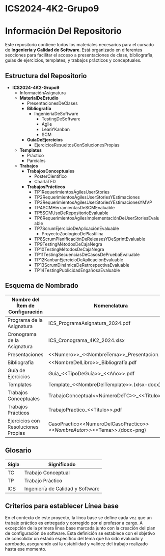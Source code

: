 # ICS2024-4K2-Grupo9

# Información Del Repositorio

Este repositorio contiene todos los materiales necesarios para el cursado de **Ingeniería y Calidad de Software**. Está organizado en diferentes secciones para facilitar el acceso a presentaciones de clase, bibliografía, guías de ejercicios, templates, y trabajos prácticos y conceptuales.

## Estructura del Repositorio

- **ICS2024-4K2-Grupo9**
  - InformaciónAsignatura
  - **MaterialDeEstudio**
    - PresentacionesDeClases
    - **Bibliografía**
      - IngenieríaDeSoftware
        - TestingDeSoftware
        - Agile
        - LeanYKanban
        - SCM
    - **GuíaDeEjercicios**
      - EjerciciosResueltosConSolucionesPropias
  - **Templates**
    - Práctico
    - Parciales
  - **Trabajos**
    - **TrabajosConceptuales**
      - PosterCientífico
      - CharlaTED
    - **TrabajosPrácticos**
      - TP1RequerimientosÁgilesUserStories
      - TP2RequerimientosÁgilesUserStoriesYEstimaciones
      - TP3RequerimientosÁgilesUserStoriesYEstimacionesYMVP
      - TP4SCMHerramientasDeSCMEvaluable
      - TP5SCMUsoDeRepositorioEvaluable
      - TP6RequerimientosÁgilesImplementaciónDeUserStoriesEvaluable
      - TP7ScrumEjercicioDeAplicaciónEvaluable
        - ProyectoZoológicoDePlastilina
      - TP8ScrumPlanificaciónDeReleasesYDeSprintEvaluable
      - TP9TestingMétodosDeCajaNegra
      - TP10TestingMétodosDeCajaNegra
      - TP11TestingSecuenciasDeCasosDePruebaEvaluable
      - TP12KanbanEjercicioDeAplicaciónEvaluable
      - TP13ScrumDinámicaDeRetrospectivaEvaluable
      - TP14TestingPublicidadEngañosaEvaluable

## Esquema de Nombrado

| **Nombre del Ítem de Configuración** | **Nomenclatura**                                                                                              | **Ubicación Física**                                                        |
| ------------------------------------ | ------------------------------------------------------------------------------------------------------------- | --------------------------------------------------------------------------- |
| Programa de la Asignatura            | ICS_ProgramaAsignatura_2024.pdf                                                                               | /InformaciónAsignatura                                                      |
| Cronograma de la Asignatura          | ICS_Cronograma_4K2_2024.xlsx                                                                                  | /InformaciónAsignatura                                                      |
| Presentaciones                       | &lt;&lt;Numero&gt;&gt;\_&lt;&lt;NombreTema&gt;&gt;\_Presentacion.pdf                                          | /MaterialDeEstudio/PresentacionesDeClases                                   |
| Bibliografía                         | &lt;&lt;NombreDelLibro&gt;&gt;\_Bibliografía.pdf                                                              | /MaterialDeEstudio/Bibliografia/&lt;&lt;Tema&gt;&gt;                        |
| Guía de Ejercicios                   | Guia\_&lt;&lt;TipoDeGuía&gt;&gt;\_&lt;&lt;Año&gt;&gt;.pdf                                                     | /MaterialDeEstudio/GuiaDeEjercicios                                         |
| Templates                            | Template\_&lt;&lt;NombreDelTemplate&gt;&gt;.(xlsx-docx)                                                       | /Templates/&lt;&lt;TipoDeTemplate&gt;&gt;                                   |
| Trabajos Conceptuales                | TrabajoConceptual&lt;&lt;NúmeroDeTC&gt;&gt;\_&lt;&lt;Titulo&gt;&gt;.pdf                                       | /Trabajos/TrabajosConceptuales/&lt;&lt;TipoDeTrabajoConceptual&gt;&gt;      |
| Trabajos Prácticos                   | TrabajoPractico\_&lt;&lt;Titulo&gt;&gt;.pdf                                                                   | /Trabajos /TrabajosPrácticos/&lt;&lt;NombreTP&gt;&gt;                       |
| Ejercicios con Resoluciones Propias  | CasoPractico&lt;&lt;NumeroDelCasoPractico&gt;&gt;_&lt;&lt;NombreAutor&gt;&gt;_&lt;&lt;Tema&gt;&gt;.(docx-png) | /MaterialDeEstudio/GuiaDeEjercicios/EjerciciosResueltosConSolucionesPropias |

## Glosario

| **Sigla** | **Significado**                  |
| --------- | -------------------------------- |
| TC        | Trabajo Conceptual               |
| TP        | Trabajo Práctico                 |
| ICS       | Ingeniería de Calidad y Software |

## Criterios para establecer Línea base

En el contexto de este proyecto, la línea base se define cada vez que un trabajo práctico es entregado y corregido por el profesor a cargo. A excepción de la primera línea base marcada junto con la creación del plan de configuración de software.
Esta definición se establece con el objetivo de consolidar un estado específico del tema que ha sido evaluado y aprobado, asegurando así la estabilidad y validez del trabajo realizado hasta ese momento.
